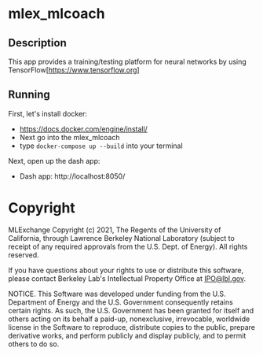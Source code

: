 # mlex_mlcoach
## Description
This app provides a training/testing platform for neural networks by using TensorFlow[https://www.tensorflow.org]

## Running
First, let's install docker:

* https://docs.docker.com/engine/install/
* Next go into the mlex_mlcoach
* type `docker-compose up --build` into your terminal

Next, open up the dash app:

* Dash app: http://localhost:8050/

# Copyright
MLExchange Copyright (c) 2021, The Regents of the University of California, through Lawrence Berkeley National Laboratory (subject to receipt of any required approvals from the U.S. Dept. of Energy). All rights reserved.

If you have questions about your rights to use or distribute this software, please contact Berkeley Lab's Intellectual Property Office at IPO@lbl.gov.

NOTICE.  This Software was developed under funding from the U.S. Department of Energy and the U.S. Government consequently retains certain rights.  As such, the U.S. Government has been granted for itself and others acting on its behalf a paid-up, nonexclusive, irrevocable, worldwide license in the Software to reproduce, distribute copies to the public, prepare derivative works, and perform publicly and display publicly, and to permit others to do so.
